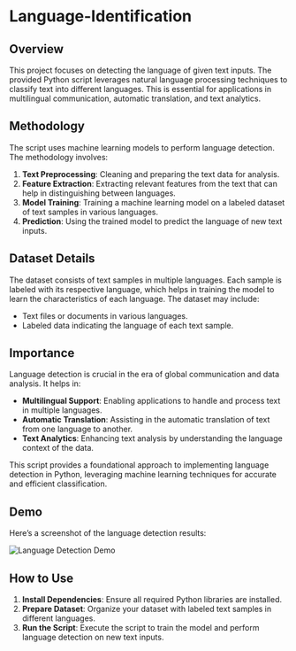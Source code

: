 # Language-Identification

## Overview
This project focuses on detecting the language of given text inputs. The provided Python script leverages natural language processing techniques to classify text into different languages. This is essential for applications in multilingual communication, automatic translation, and text analytics.

## Methodology
The script uses machine learning models to perform language detection. The methodology involves:

1. **Text Preprocessing**: Cleaning and preparing the text data for analysis.
2. **Feature Extraction**: Extracting relevant features from the text that can help in distinguishing between languages.
3. **Model Training**: Training a machine learning model on a labeled dataset of text samples in various languages.
4. **Prediction**: Using the trained model to predict the language of new text inputs.

## Dataset Details
The dataset consists of text samples in multiple languages. Each sample is labeled with its respective language, which helps in training the model to learn the characteristics of each language. The dataset may include:

- Text files or documents in various languages.
- Labeled data indicating the language of each text sample.

## Importance
Language detection is crucial in the era of global communication and data analysis. It helps in:

- **Multilingual Support**: Enabling applications to handle and process text in multiple languages.
- **Automatic Translation**: Assisting in the automatic translation of text from one language to another.
- **Text Analytics**: Enhancing text analysis by understanding the language context of the data.

This script provides a foundational approach to implementing language detection in Python, leveraging machine learning techniques for accurate and efficient classification.
## Demo
Here’s a screenshot of the language detection results:

![Language Detection Demo](language_detection.png)

## How to Use
1. **Install Dependencies**: Ensure all required Python libraries are installed.
2. **Prepare Dataset**: Organize your dataset with labeled text samples in different languages.
3. **Run the Script**: Execute the script to train the model and perform language detection on new text inputs.
